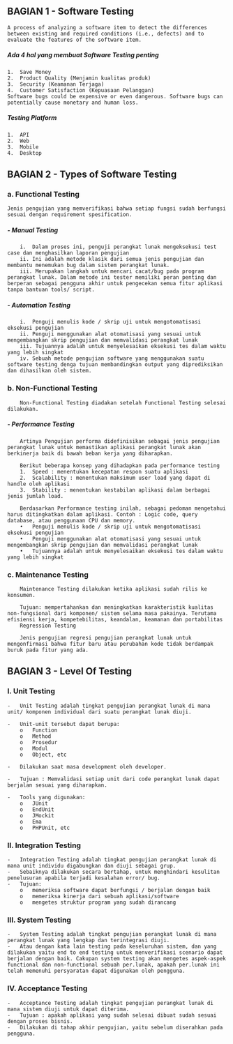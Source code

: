 ## BAGIAN 1 - Software Testing

    A process of analyzing a software item to detect the differences between existing and required conditions (i.e., defects) and to evaluate the features of the software item.

##### Ada 4 hal yang membuat Software Testing penting
    1.	Save Money
    2.	Product Quality (Menjamin kualitas produk)
    3.	Security (Keamanan Terjaga)
    4.	Customer Satisfaction (Kepuasaan Pelanggan)
    Software bugs could be expensive or even dangerous. Software bugs can potentially cause monetary and human loss.

##### Testing Platform 
    1.	API 
    2.	Web
    3.	Mobile
    4.	Desktop


## BAGIAN 2 - Types of Software Testing

### a.	Functional Testing
    Jenis pengujian yang memverifikasi bahwa setiap fungsi sudah berfungsi sesuai dengan requirement spesification.

##### -	Manual Testing 
        i.	Dalam proses ini, penguji perangkat lunak mengeksekusi test case dan menghasilkan laporan pengujian
        ii.	Ini adalah metode klasik dari semua jenis pengujian dan membantu menemukan bug dalam sistem perangkat lunak.
        iii. Merupakan langkah untuk mencari cacat/bug pada program perangkat lunak. Dalam metode ini tester memiliki peran penting dan berperan sebagai pengguna akhir untuk pengecekan semua fitur aplikasi tanpa bantuan tools/ script.

##### -	Automation Testing 
        i.	Penguji menulis kode / skrip uji untuk mengotomatisasi eksekusi pengujian
        ii.	Penguji menggunakan alat otomatisasi yang sesuai untuk mengembangkan skrip pengujian dan memvalidasi perangkat lunak
        iii. Tujuannya adalah untuk menyelesaikan eksekusi tes dalam waktu yang lebih singkat
        iv.	Sebuah metode pengujian software yang menggunakan suatu software testing denga tujuan membandingkan output yang diprediksikan dan dihasilkan oleh sistem.


### b.	Non-Functional Testing
        Non-Functional Testing diadakan setelah Functional Testing selesai dilakukan.
    
##### - Performance Testing
        Artinya Pengujian performa didefinisikan sebagai jenis pengujian perangkat lunak untuk memastikan aplikasi perangkat lunak akan berkinerja baik di bawah beban kerja yang diharapkan.

        Berikut beberapa konsep yang dihadapkan pada performance testing
        1.	Speed : menentukan kecepatan respon suatu aplikasi
        2.	Scalability : menentukan maksimum user load yang dapat di handle oleh aplikasi
        3.	Stability : menentukan kestabilan aplikasi dalam berbagai jenis jumlah load.

        Berdasarkan Performance testing inilah, sebagai pedoman mengetahui harus ditingkatkan dalam aplikasi. Contoh : Logic code, query database, atau penggunaan CPU dan memory.
        •	Penguji menulis kode / skrip uji untuk mengotomatisasi eksekusi pengujian
        •	Penguji menggunakan alat otomatisasi yang sesuai untuk mengembangkan skrip pengujian dan memvalidasi perangkat lunak
        •	Tujuannya adalah untuk menyelesaikan eksekusi tes dalam waktu yang lebih singkat

### c.	Maintenance Testing
        Maintenance Testing dilakukan ketika aplikasi sudah rilis ke konsumen. 
        
        Tujuan: mempertahankan dan meningkatkan karakteristik kualitas non-fungsional dari komponen/ sistem selama masa pakainya. Terutama efisiensi kerja, kompetebilitas, keandalan, keamanan dan portabilitas
        Regression Testing

        Jenis pengujian regresi pengujian perangkat lunak untuk mengonfirmasi bahwa fitur baru atau perubahan kode tidak berdampak buruk pada fitur yang ada.


## BAGIAN 3 - Level Of Testing

### I.	Unit Testing
    -	Unit Testing adalah tingkat pengujian perangkat lunak di mana unit/ komponen individual dari suatu perangkat lunak diuji.

    -	Unit-unit tersebut dapat berupa: 
        o	Function
        o	Method
        o	Prosedur
        o	Modul
        o	Object, etc

    -	Dilakukan saat masa development oleh developer.

    -	Tujuan : Memvalidasi setiap unit dari code perangkat lunak dapat berjalan sesuai yang diharapkan.

    -	Tools yang digunakan: 
        o	JUnit
        o	EndUnit
        o	JMockit
        o	Ema
        o	PHPUnit, etc

### II.	Integration Testing
    -	Integration Testing adalah tingkat pengujian perangkat lunak di mana unit individu digabungkan dan diuji sebagai grup.
    -	Sebaiknya dilakukan secara bertahap, untuk menghindari kesulitan penelusuran apabila terjadi kesalahan error/ bug.
    -	Tujuan: 
        o	memeriksa software dapat berfungsi / berjalan dengan baik
        o	memeriksa kinerja dari sebuah aplikasi/software
        o	mengetes struktur program yang sudah dirancang

### III.	System Testing
    -	System Testing adalah tingkat pengujian perangkat lunak di mana perangkat lunak yang lengkap dan terintegrasi diuji.
    -	Atau dengan kata lain testing pada keseluruhan sistem, dan yang dilakukan yaitu end to end testing untuk menverifikasi scenario dapat berjalan dengan baik. Cakupan system testing akan mengetes aspek-aspek functional dan non-functional sebuah per.lunak, apakah per.lunak ini telah memenuhi persyaratan dapat digunakan oleh pengguna.


### IV.	Acceptance Testing
    -	Acceptance Testing adalah tingkat pengujian perangkat lunak di mana sistem diuji untuk dapat diterima.
    -	Tujuan : apakah aplikasi yang sudah selesai dibuat sudah sesuai dengan proses bisnis.
    -	Dilakukan di tahap akhir pengujian, yaitu sebelum diserahkan pada pengguna.


